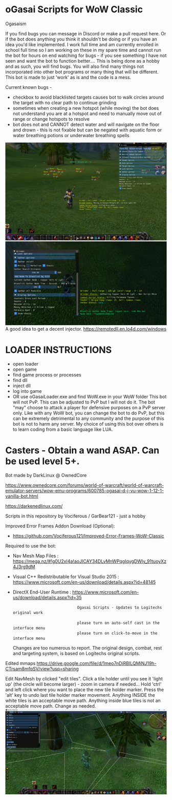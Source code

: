 # oGasai Scripts for WoW Classic
 Ogasaism

If you find bugs you can message in Discord or make a pull request here. Or if the bot does anything you think it shouldn't be doing or if you have an idea you'd like implemented. I work full time and am currently enrolled in school full time so I am working on these in my spare time and cannot run the bot for hours on end watching for bugs - if you see something I have not seen and want the bot to function better.... This is being done as a hobby and as such, you will find bugs. You will also find many things not incorporated into other bot programs or many thing that will be different. This bot is made to just 'work' as is and the code is a mess.


 Current known bugs - 
 - checkbox to avoid blacklisted targets causes bot to walk circles around the target with no clear path to continue grinding
 - sometimes when creating a new hotspot (while moving) the bot does not understand you are at a hotspot and need to manually move out of range or change hotspots to resolve
 - bot does not and CANNOT detect water and will navigate on the floor and drown - this is not fixable but can be negated with aquatic form or water breathing potions or underwater breathing spells


![oGasai](https://github.com/vociferous1212/Ogasai-pic/blob/main/oGasai.png?raw=true)
![oGasai](https://github.com/vociferous1212/Ogasai-pic/blob/main/blacklist.png?raw=true)
A good idea to get a decent injector.
 https://remotedll.en.lo4d.com/windows

 # LOADER INSTRUCTIONS
 - open loader
 - open game
 - find game process or processes
 - find dll
 - inject dll
 - log into game
 - OR use oGasaiLoader.exe and find WoW.exe in your WoW folder
This bot will not PvP. This can be adjusted to PvP but I will not do it. The bot "may" choose to attack a player for defensive purposes on a PvP server only. Like with any WoW bot, you can change the bot to do PvP, but this can be extremely detrimental to any community and the purpose of this bot is not to harm any server. My choice of using this bot over others is to learn coding from a basic language like LUA.

# Casters - Obtain a wand ASAP. Can be used level 5+.

Bot made by DarkLinux @ OwnedCore

https://www.ownedcore.com/forums/world-of-warcraft/world-of-warcraft-emulator-servers/wow-emu-programs/600785-ogasai-d-j-vu-wow-1-12-1-vanilla-bot.html

https://darkenedlinux.com/

Scripts in this repository by Vociferous / GarBear121 - just a hobby

Improved Error Frames Addon Download (Optional):
 - https://github.com/Vociferous121/Improved-Error-Frames-WoW-Classic

Required to use the bot:
- Nav Mesh Map Files : https://mega.nz/#!g0U2xI4a!aoJICAY34DLvMnWPqgIqygDWIy_91tuoyXz4J3rg9dM
- Visual C++ Redistributable for Visual Studio 2015 : https://www.microsoft.com/en-us/download/details.aspx?id=48145
- DirectX End-User Runtime : https://www.microsoft.com/en-us/download/details.aspx?id=35






                                  Ogasai Scripts - Updates to Logitechs original work
                                     
                                  please turn on auto-self cast in the interface menu
                                  please turn on click-to-move in the interface menu
 
  Changes are too numerous to report. The original design, combat, rest and targeting system, is based on Logitechs original scripts. 


Edited mmaps
https://drive.google.com/file/d/1meo7nDiRBILQMiNJ19h-CTrsam8mfqSV/view?usp=sharing

Edit NavMesh by clicked "edit tiles". Click a tile holder until you see it 'light up' (the circle will become larger) - zoom in camera if needed... Hold 'ctrl' and left click where you want to place the new tile holder marker. Press the 'alt' key to undo last tile holder marker movement. Anything INSIDE the white tiles is an acceptable move path. Anything inside blue tiles is not an acceptable move path. Change as needed. 
![oGasai](https://github.com/vociferous1212/Ogasai-pic/blob/main/mmaps.png?raw=true)

